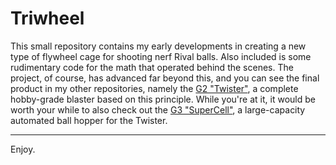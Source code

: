 # Triwheel
This small repository contains my early developments in creating a new type of flywheel cage for shooting nerf Rival balls. Also included is some rudimentary code for the math that operated behind the scenes. The project, of course, has advanced far beyond this, and you can see the final product in my other repositories,  namely the [G2 "Twister"](https://github.com/DrGlaucous/G2), a complete hobby-grade blaster based on this principle. While you're at it, it would be worth your while to also check out the [G3 "SuperCell"](https://github.com/DrGlaucous/G2), a large-capacity automated ball hopper for the Twister.
___
Enjoy.
